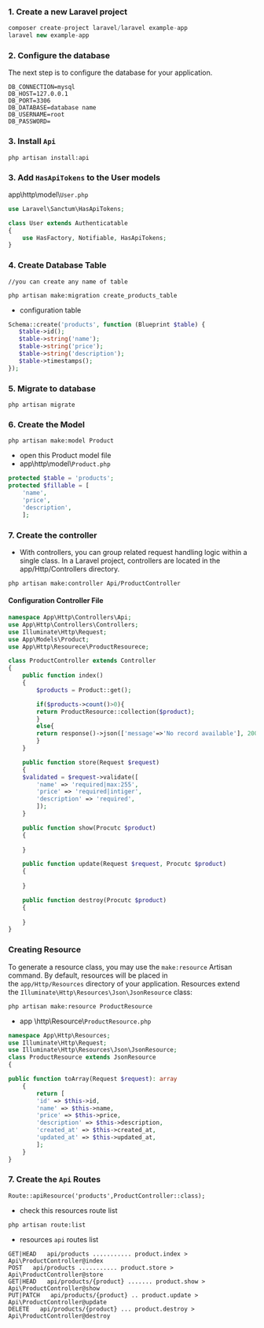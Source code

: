 ### 1. Create a new Laravel project

```php
composer create-project laravel/laravel example-app
laravel new example-app
```
### 2. Configure the database
The next step is to configure the database for your application.

```mysql
DB_CONNECTION=mysql
DB_HOST=127.0.0.1
DB_PORT=3306
DB_DATABASE=database name
DB_USERNAME=root
DB_PASSWORD=
```

### 3. Install `Api`

```
php artisan install:api
```

### 3. Add `HasApiTokens` to the User models
app\\http\\model\\`User.php`

```php
use Laravel\Sanctum\HasApiTokens;

class User extends Authenticatable
{
    use HasFactory, Notifiable, HasApiTokens;
}
```

### 4. Create Database Table

```
//you can create any name of table

php artisan make:migration create_products_table
```
* configuration table
```php
Schema::create('products', function (Blueprint $table) {
   $table->id();
   $table->string('name');
   $table->string('price');
   $table->string('description');
   $table->timestamps();
});
```
### 5. Migrate to database

```
php artisan migrate
```
### 6. Create the Model

```
php artisan make:model Product
```
* open this Product model file
* app\\http\\model\\`Product.php`

```php
protected $table = 'products';
protected $fillable = [
	'name',
	'price',
	'description',
    ];
```

### 7. Create the controller
* With controllers, you can group related request handling logic within a single class. In a Laravel project, controllers are located in the app/Http/Controllers directory.

```
php artisan make:controller Api/ProductController
```

#### Configuration Controller File

```php
namespace App\Http\Controllers\Api;
use App\Http\Controllers\Controllers;
use Illuminate\Http\Request;
use App\Models\Product;
use App\Http\Resourece\ProductResourece;

class ProductController extends Controller
{
	public function index()
    {
		$products = Product::get();

		if($products->count()>0){
		return ProductResource::collection($product);
		}
		else{
		return response()->json(['message'=>'No record available'], 200);
		}
    }

	public function store(Request $request)
    {
	$validated = $request->validate([
		'name' => 'required|max:255',
		'price' => 'required|intiger',
		'description' => 'required',
		]);
    }

	public function show(Procutc $product)
    {
	
    }

	public function update(Request $request, Procutc $product)
    {
	
    }

	public function destroy(Procutc $product)
    {
	
    }
}
```

### Creating Resource
To generate a resource class, you may use the `make:resource` Artisan command. By default, resources will be placed in the `app/Http/Resources` directory of your application. Resources extend the `Illuminate\Http\Resources\Json\JsonResource` class:

```
php artisan make:resource ProductResource
```

* app \\http\\Resource\\`ProductResource.php`

```php
namespace App\Http\Resources;
use Illuminate\Http\Request;
use Illuminate\Http\Resources\Json\JsonResource;
class ProductResource extends JsonResource
{

public function toArray(Request $request): array
	{
		return [
		'id' => $this->id,
		'name' => $this->name,
		'price' => $this->price,
		'description' => $this->description,
		'created_at' => $this->created_at,
		'updated_at' => $this->updated_at,
		];
	}
}
```
### 7. Create the `Api` Routes

```
Route::apiResource('products',ProductController::class);
```
* check this resources route list
```
php artisan route:list
```
* resources `api` routes list
```
GET|HEAD   api/products ........... product.index > Api\ProductController@index
POST   api/products ........... product.store > Api\ProductController@store
GET|HEAD   api/products/{product} ....... product.show > Api\ProductController@show
PUT|PATCH   api/products/{product} .. product.update > Api\ProductController@update
DELETE   api/products/{product} ... product.destroy > Api\ProductController@destroy
```
